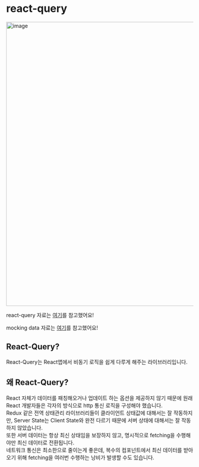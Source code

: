 # react-query

<img width="764" alt="image" src="https://user-images.githubusercontent.com/78200124/162750764-ff210122-f8ea-4fab-b1e4-f7dc8abccd20.png">


react-query 자료는 <a href="https://kyounghwan01.github.io/blog/React/react-query/basic/#사용하는-이유">여기</a>를 참고했어요!

mocking data 자료는 <a href="https://velog.io/@9rganizedchaos/これがリアクトライブラリ！-「Mock-Service-Worker」">여기</a>를 참고했어요!

## React-Query?
React-Query는 React앱에서 비동기 로직을 쉽게 다루게 해주는 라이브러리입니다.

## 왜 React-Query?
React 자체가 데이터를 패칭해오거나 업데이트 하는 옵션을 제공하지 않기 때문에 원래 React 개발자들은 각자의 방식으로 http 통신 로직을 구성해야 했습니다. <br>
Redux 같은 전역 상태관리 라이브러리들이 클라이언트 상태값에 대해서는 잘 작동하지만,
Server State는 Client State와 완전 다르기 때문에 서버 상태에 대해서는 잘 작동하지 않았습니다. <br>
또한 서버 데이터는 항상 최신 상태임을 보장하지 않고, 명시적으로 fetching을 수행해야만 최신 데이터로 전환됩니다. <br>
네트워크 통신은 최소한으로 줄이는게 좋은데, 복수의 컴포넌트에서 최신 데이터를 받아오기 위해 fetching을 여러번 수행하는 낭비가 발생할 수도 있습니다.
